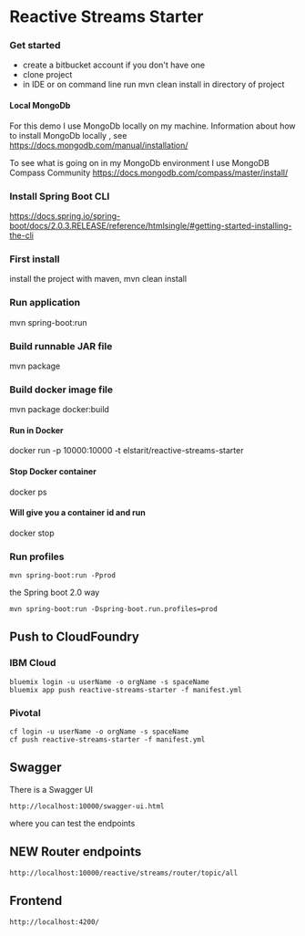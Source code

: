 # Reactive Streams Starter

### Get started
- create a bitbucket account if you don't have one
- clone project
- in IDE or on command line run mvn clean install in directory of project

#### Local MongoDb
For this demo I use MongoDb locally on my machine.
Information about how to install MongoDb locally , see https://docs.mongodb.com/manual/installation/

To see what is going on in my MongoDb environment I use MongoDB Compass Community
https://docs.mongodb.com/compass/master/install/

### Install Spring Boot CLI
https://docs.spring.io/spring-boot/docs/2.0.3.RELEASE/reference/htmlsingle/#getting-started-installing-the-cli

### First install
install the project with maven, mvn clean install

### Run application
mvn spring-boot:run

### Build runnable JAR file
mvn package

### Build docker image file
mvn package docker:build

#### Run in Docker
docker run -p 10000:10000 -t elstarit/reactive-streams-starter

#### Stop Docker container
docker ps

#### Will give you a container id and run
docker stop <containerid>

### Run profiles
```
mvn spring-boot:run -Pprod
```
the Spring boot 2.0 way
```
mvn spring-boot:run -Dspring-boot.run.profiles=prod
```

## Push to CloudFoundry

### IBM Cloud
```
bluemix login -u userName -o orgName -s spaceName
bluemix app push reactive-streams-starter -f manifest.yml
```

### Pivotal
```
cf login -u userName -o orgName -s spaceName
cf push reactive-streams-starter -f manifest.yml
```

## Swagger
There is a Swagger UI
```
http://localhost:10000/swagger-ui.html
```
where you can test the endpoints

## NEW Router endpoints
```
http://localhost:10000/reactive/streams/router/topic/all
```

## Frontend
```
http://localhost:4200/
```


